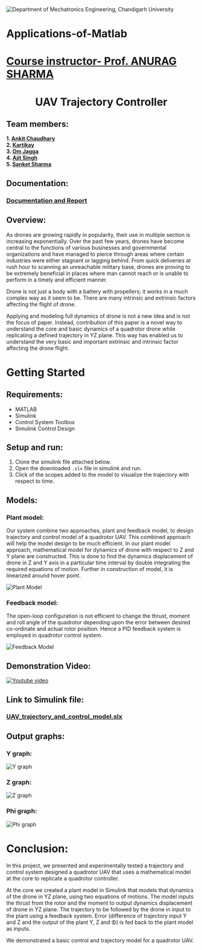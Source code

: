![Department of Mechatronics Engineering, Chandigarh University](https://github.com/Mechatronics-Engineering-CU/Robotics4Mechatrons_-CU/blob/main/IMAGE_DATA/banner.PNG)
        
# Applications-of-Matlab
# [Course instructor- Prof. ANURAG SHARMA](https://github.com/designerguy13-photonics)






# <p align="center"> UAV Trajectory Controller </p>

## Team members:
**1. [Ankit Chaudhary](https://github.com/chaudhary-ankit)**   
**2. [Kartikay](https://github.com/Chiranjeev-Kartik)**   
**3. [Om Jagga](https://github.com/Ommmmmm05)**   
**4. [Ajit Singh](https://github.com/ajitsohal)**   
**5. [Sanket Sharma](https://github.com/snktshrma)**

## Documentation:
### [Documentation and Report](https://github.com/Mechatronics-Engineering-CU/odd_2021_21mty-235_aom_lab_project_submission-team-2/blob/main/TEAM-2/Autopilot_Research_Report.pdf)

## Overview:
As drones are growing rapidly in popularity, their use in multiple section is increasing exponentially. Over the past few years, drones have become central to the functions of various businesses and governmental organizations and have managed to pierce through areas where certain industries were either stagnant or lagging behind. From quick deliveries at rush hour to scanning an unreachable military base, drones are proving to be extremely beneficial in places where man cannot reach or is unable to perform in a timely and efficient manner.

Drone is not just a body with a battery with propellers; it works in a much complex way as it seem to be. There are many intrinsic and extrinsic factors affecting the flight of drone.

Applying and modeling full dynamics of drone is not a new idea and is not the focus of paper. Instead, contribution of this paper is a novel way to understand the core and basic dynamics of a quadrotor drone while replicating a defined trajectory in YZ plane. This way has enabled us to understand the very basic and important extrinsic and intrinsic factor affecting the drone flight.

# Getting Started

## Requirements:
- MATLAB
- Simulink
- Control System Toolbox
- Simulink Control Design

## Setup and run:
1. Clone the simulink file attached below.
2. Open the downloaded `.slx` file in simulink and run.
3. Click of the scopes added to the model to visualize the trajectory with respect to time.

## Models:

### Plant model:
Our system combine two approaches, plant and feedback model, to design trajectory and control model of a quadrotor 
UAV. This combined approach will help the model design to be much efficient. 
In our plant model approach, mathematical model for dynamics of drone with respect to Z and Y plane are constructed. This is done to find the dynamics displacement of drone in Z and Y axis in a particular time interval by double integrating the required equations of motion. Further in construction of model, it is linearized around hover point.

![Plant Model](https://github.com/Mechatronics-Engineering-CU/odd_2021_21mty-235_aom_lab_project_submission-team-2/blob/main/TEAM-2/images/Plant.png?raw=true)

### Feedback model:
The open-loop configuration is not efficient to change the thrust, moment and roll angle of the quadrotor depending upon the error between desired co-ordinate and actual rotor position. Hence a PID feedback system is  employed in quadrotor control system.

![Feedback Model](https://github.com/Mechatronics-Engineering-CU/odd_2021_21mty-235_aom_lab_project_submission-team-2/blob/main/TEAM-2/images/Model.png?raw=true)

## Demonstration Video:
[![Youtube video](https://github.com/Mechatronics-Engineering-CU/odd_2021_21mty-235_aom_lab_project_submission-team-2/blob/main/TEAM-2/images/thumbnail.png?raw=true)](https://youtu.be/ZMkLm3y0A9g)

## Link to Simulink file: 
### [UAV_trajectory_and_control_model.slx](https://github.com/Mechatronics-Engineering-CU/odd_2021_21mty-235_aom_lab_project_submission-team-2/blob/main/TEAM-2/UAV_trajectory_and_control_model.slx)

## Output graphs:

### Y graph:
![Y graph](https://github.com/Mechatronics-Engineering-CU/odd_2021_21mty-235_aom_lab_project_submission-team-2/blob/main/TEAM-2/images/Y.png?raw=true)

### Z graph:
![Z graph](https://github.com/Mechatronics-Engineering-CU/odd_2021_21mty-235_aom_lab_project_submission-team-2/blob/main/TEAM-2/images/Z.png?raw=true)

### Phi graph:
![Phi graph](https://github.com/Mechatronics-Engineering-CU/odd_2021_21mty-235_aom_lab_project_submission-team-2/blob/main/TEAM-2/images/Phi.png?raw=true)

# Conclusion:
In this project, we presented and experimentally tested a trajectory and control system designed a quadrotor UAV that uses a mathematical model at the core to replicate a quadrotor controller. 

At the core we created a plant model in Simulink that models that dynamics of the drone in YZ plane, using two equations of motions. The model inputs the thrust from the rotor and the moment to output dynamics displacement of drone in YZ plane. The trajectory to be followed by the drone in input to the plant using a feedback system. Error (difference of trajectory input Y and Z and the output of the  plant Y, Z  and  Φ) is fed back to the plant model as inputs. 

We demonstrated a basic control and trajectory model for a quadrotor UAV. 


